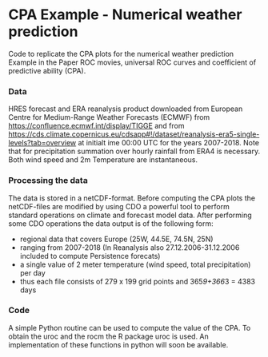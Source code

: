 # CPA Example - Numerical weather prediction

Code to replicate the CPA plots for the numerical weather prediction Example in the Paper ROC movies, universal ROC curves and coefficient of predictive ability (CPA). 

### Data
HRES forecast and ERA reanalysis product downloaded from European Centre for Medium-Range Weather Forecasts (ECMWF) from https://confluence.ecmwf.int/display/TIGGE and from https://cds.climate.copernicus.eu/cdsapp#!/dataset/reanalysis-era5-single-levels?tab=overview at initialt ime 00:00 UTC for the years 2007-2018. Note that for precipitation summation over hourly rainfall from ERA4 is necessary. Both wind speed and 2m Temperature are instantaneous. 

### Processing the data
The data is stored in a netCDF-format. Before computing the CPA plots the netCDF-files are modified by using CDO a powerful tool to perform standard operations on climate and forecast model data. After performing some CDO operations the data output is of the following form:
- regional data that covers Europe (25W, 44.5E, 74.5N, 25N)
- ranging from 2007-2018 (In Reanalysis also 27.12.2006-31.12.2006 included to compute Persistence forecats)
- a single value of 2 meter temperature (wind speed, total precipitation) per day
- thus each file consists of 279 x 199 grid points and 365*9+366*3 = 4383 days

### Code
A simple Python routine can be used to compute the value of the CPA. To obtain the uroc and the rocm the R package uroc is used. An implementation of these functions in python will soon be available. 


